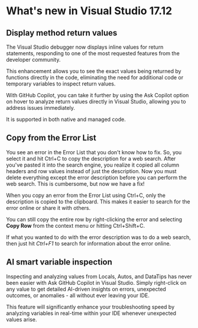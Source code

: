 # What's new in Visual Studio 17.12

## Display method return values

The Visual Studio debugger now displays inline values for return statements, responding to one of the most requested features from the developer community.

This enhancement allows you to see the exact values being returned by functions directly in the code, eliminating the need for additional code or temporary variables to inspect return values.

With GitHub Copilot, you can take it further by using the Ask Copilot option on hover to analyze return values directly in Visual Studio, allowing you to address issues immediately.

It is supported in both native and managed code.

## Copy from the Error List

You see an error in the Error List that you don't know how to fix. So, you select it and hit Ctrl+C to copy the description for a web search. After you've pasted it into the search engine, you realize it copied all column headers and row values instead of just the description. Now you must delete everything except the error description before you can perform the web search. This is cumbersome, but now we have a fix!

When you copy an error from the Error List using Ctrl+C, only the description is copied to the clipboard. This makes it easier to search for the error online or share it with others.

You can still copy the entire row by right-clicking the error and selecting **Copy Row** from the context menu or hitting Ctrl+Shift+C.

If what you wanted to do with the error description was to do a web search, then just hit _Ctrl+F1_ to search for information about the error online.


## AI smart variable inspection

Inspecting and analyzing values from Locals, Autos, and DataTips has never been easier with Ask GitHub Copilot in Visual Studio. Simply right-click on any value to get detailed AI-driven insights on errors, unexpected outcomes, or anomalies - all without ever leaving your IDE.

This feature will significantly enhance your troubleshooting speed by analyzing variables in real-time within your IDE whenever unexpected values arise.
